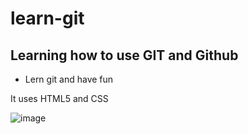 # learn-git

## Learning how to use GIT and Github

* Lern git and have fun

It uses HTML5 and CSS

![image](https://user-images.githubusercontent.com/32257779/156037259-08513f06-f223-4660-9802-e4e22191cdcb.png)
